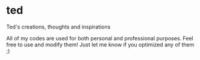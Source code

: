 # ted
Ted's creations, thoughts and inspirations

All of my codes are used for both personal and professional purposes. Feel free to use and modify them! Just let me know if you optimized any of them ;)
